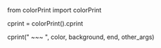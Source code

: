 from colorPrint import colorPrint


cprint = colorPrint().cprint

cprint(" ~~~ ", color, background, end, other_args)
